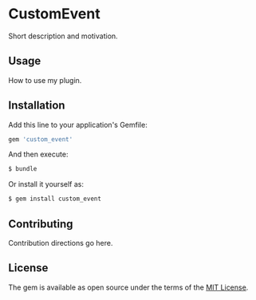 # CustomEvent
Short description and motivation.

## Usage
How to use my plugin.

## Installation
Add this line to your application's Gemfile:

```ruby
gem 'custom_event'
```

And then execute:
```bash
$ bundle
```

Or install it yourself as:
```bash
$ gem install custom_event
```

## Contributing
Contribution directions go here.

## License
The gem is available as open source under the terms of the [MIT License](https://opensource.org/licenses/MIT).
